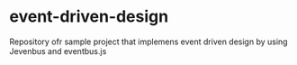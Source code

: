 # event-driven-design
Repository ofr sample project that implemens event driven design by using Jevenbus and eventbus.js
